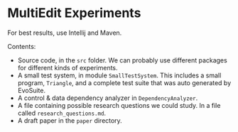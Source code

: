 # MultiEdit Experiments

For best results, use Intellij and Maven.

Contents:
* Source code, in the `src` folder. We can probably use different packages for different kinds of experiments.
* A small test system, in module `SmallTestSystem`. This includes a small program, `Triangle`, and a complete test suite that was auto generated by EvoSuite.
* A control & data dependency analyzer in `DependencyAnalyzer`.
* A file containing possible research questions we could study. In a file called `research_questions.md`.
* A draft paper in the `paper` directory.
